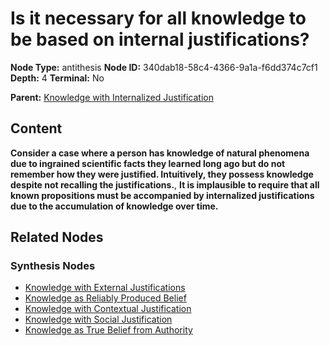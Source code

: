 # Is it necessary for all knowledge to be based on internal justifications?

**Node Type:** antithesis
**Node ID:** 340dab18-58c4-4366-9a1a-f6dd374c7cf1
**Depth:** 4
**Terminal:** No

**Parent:** [Knowledge with Internalized Justification](knowledge-with-internalized-justification-synthesis-da0d4d26-0175-418e-8e98-2dd14baa36c7.md)

## Content

**Consider a case where a person has knowledge of natural phenomena due to ingrained scientific facts they learned long ago but do not remember how they were justified. Intuitively, they possess knowledge despite not recalling the justifications.**, **It is implausible to require that all known propositions must be accompanied by internalized justifications due to the accumulation of knowledge over time.**

## Related Nodes

### Synthesis Nodes

- [Knowledge with External Justifications](knowledge-with-external-justifications-synthesis-8867fdc5-2fa4-4e77-9df0-65d062b5f99d.md)
- [Knowledge as Reliably Produced Belief](knowledge-as-reliably-produced-belief-synthesis-e2b6b6f2-5757-465a-9398-201c201b5afd.md)
- [Knowledge with Contextual Justification](knowledge-with-contextual-justification-synthesis-3b27a7d7-9ead-4567-b128-6abb28eb1b32.md)
- [Knowledge with Social Justification](knowledge-with-social-justification-synthesis-66687bc7-ea76-4899-b613-bec6486c0bcf.md)
- [Knowledge as True Belief from Authority](knowledge-as-true-belief-from-authority-synthesis-59d21939-f259-4350-a5cc-74a57de20310.md)
